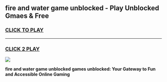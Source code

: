 
## fire and water game unblocked - Play Unblocked Gmaes & Free
<h3>
<a href="https://news.freeplayer.one?title=fire_and_water_game_unblocked&ref=16F">CLICK TO PLAY</a></h3>
<hr>

<h3>
<a href="https://news.freeplayer.one?title=fire_and_water_game_unblocked&ref=16F">CLICK 2 PLAY</a>
  
</h3>

<a href="https://news.freeplayer.one?title=fire_and_water_game_unblocked&ref=16F/"><img src="https://clearcache.store/games.png"></a>


**fire and water game unblocked games unblocked: Your Gateway to Fun and Accessible Online Gaming**
